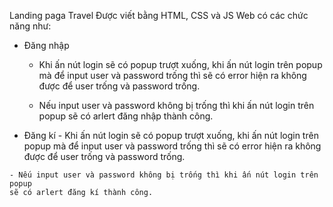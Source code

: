 Landing paga Travel
Được viết bằng HTML, CSS và JS
Web có các chức năng như:
  + Đăng nhập 
    - Khi ấn nút login sẽ có popup trượt xuống,
    khi ấn nút login trên popup mà để input user và password trống
    thì sẽ có error hiện ra không được để user trống và password trống.
    
    - Nếu input user và password không bị trống thì khi ấn nút login trên popup 
    sẽ có arlert đăng nhập thành công.
    
   + Đăng kí 
    - Khi ấn nút login sẽ có popup trượt xuống,
    khi ấn nút login trên popup mà để input user và password trống
    thì sẽ có error hiện ra không được để user trống và password trống.
    
    - Nếu input user và password không bị trống thì khi ấn nút login trên popup 
    sẽ có arlert đăng kí thành công.
    
    
